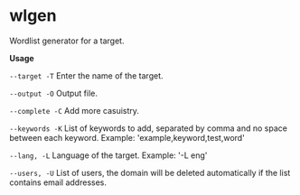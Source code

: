 **wlgen**
============================

Wordlist generator for a target.

**Usage**

``--target -T``  Enter the name of the target.

``--output -O`` Output file.

``--complete -C`` Add more casuistry.

``--keywords -K`` List of keywords to add, separated by comma and no space between each keyword. Example: 'example,keyword,test,word'

``--lang, -L`` Language of the target. Example: '-L eng'

``--users, -U`` List of users, the domain will be deleted automatically if the list contains email addresses.

